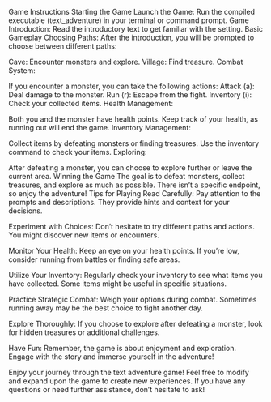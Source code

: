 Game Instructions
Starting the Game
Launch the Game: Run the compiled executable (text_adventure) in your terminal or command prompt.
Game Introduction: Read the introductory text to get familiar with the setting.
Basic Gameplay
Choosing Paths: After the introduction, you will be prompted to choose between different paths:

Cave: Encounter monsters and explore.
Village: Find treasure.
Combat System:

If you encounter a monster, you can take the following actions:
Attack (a): Deal damage to the monster.
Run (r): Escape from the fight.
Inventory (i): Check your collected items.
Health Management:

Both you and the monster have health points. Keep track of your health, as running out will end the game.
Inventory Management:

Collect items by defeating monsters or finding treasures.
Use the inventory command to check your items.
Exploring:

After defeating a monster, you can choose to explore further or leave the current area.
Winning the Game
The goal is to defeat monsters, collect treasures, and explore as much as possible. There isn’t a specific endpoint, so enjoy the adventure!
Tips for Playing
Read Carefully: Pay attention to the prompts and descriptions. They provide hints and context for your decisions.

Experiment with Choices: Don’t hesitate to try different paths and actions. You might discover new items or encounters.

Monitor Your Health: Keep an eye on your health points. If you’re low, consider running from battles or finding safe areas.

Utilize Your Inventory: Regularly check your inventory to see what items you have collected. Some items might be useful in specific situations.

Practice Strategic Combat: Weigh your options during combat. Sometimes running away may be the best choice to fight another day.

Explore Thoroughly: If you choose to explore after defeating a monster, look for hidden treasures or additional challenges.

Have Fun: Remember, the game is about enjoyment and exploration. Engage with the story and immerse yourself in the adventure!

Enjoy your journey through the text adventure game! Feel free to modify and expand upon the game to create new experiences. If you have any questions or need further assistance, don’t hesitate to ask!
